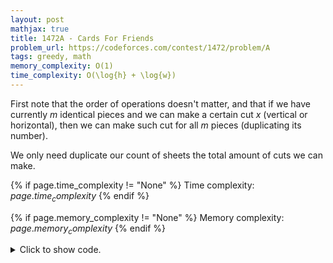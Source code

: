 ```yaml
---
layout: post
mathjax: true
title: 1472A - Cards For Friends
problem_url: https://codeforces.com/contest/1472/problem/A
tags: greedy, math
memory_complexity: O(1)
time_complexity: O(\log{h} + \log{w})
---
```


First note that the order of operations doesn't matter, and that if we have
currently $m$ identical pieces and we can make a certain cut $x$ (vertical or
horizontal), then we can make such cut for all $m$ pieces (duplicating its
number).

We only need duplicate our count of sheets the total amount of cuts we can
make.


{% if page.time_complexity != "None" %}
Time complexity: ${{ page.time_complexity }}$
{% endif %}

{% if page.memory_complexity != "None" %}
Memory complexity: ${{ page.memory_complexity }}$
{% endif %}

<details>
<summary>
<p style="display:inline">Click to show code.</p>
</summary>
```cpp
{% raw %}
using namespace std;
using ll = long long;
using ii = pair<int, int>;
using vi = vector<int>;
bool solve(int w, int h, int n)
{
    int ptwo = 1, m = 1;
    while (w % 2 == 0)
    {
        m *= 2;
        w /= 2;
        ptwo *= 2;
    }
    ptwo = 1;
    while (h % 2 == 0)
    {
        m *= 2;
        h /= 2;
        ptwo *= 2;
    }
    return m >= n;
}
int main(void)
{
    ios::sync_with_stdio(false), cin.tie(NULL);
    int t;
    cin >> t;
    while (t--)
    {
        int w, h, n;
        cin >> w >> h >> n;
        cout << (solve(w, h, n) ? "YES" : "NO") << endl;
    }
    return 0;
}

{% endraw %}
```
</details>

